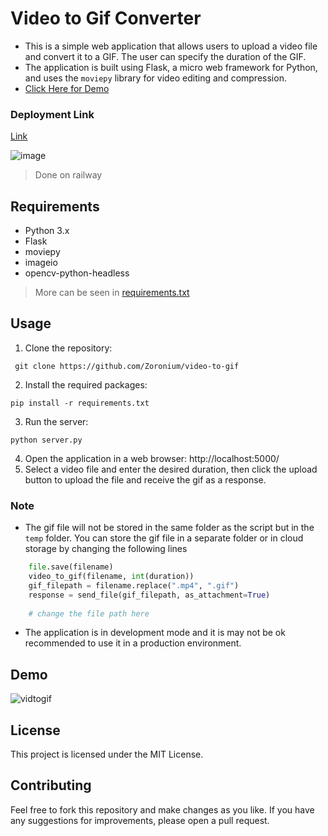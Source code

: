 # Video to Gif Converter
+ This is a simple web application that allows users to upload a video file and convert it to a GIF. The user can specify the duration of the GIF.
+ The application is built using Flask, a micro web framework for Python, and uses the `moviepy` library for video editing and compression.
+ [Click Here for Demo](#demo)

### Deployment Link
[Link](https://video-to-gif-project.up.railway.app/)

![image](https://user-images.githubusercontent.com/89680252/212937441-b3828a0b-820b-4d5b-a6f6-c2c2ff8e606f.png)
>Done on railway

## Requirements
- Python 3.x
- Flask
- moviepy
- imageio
- opencv-python-headless
>More can be seen in [requirements.txt](./requirements.txt)

## Usage
1. Clone the repository:
```
 git clone https://github.com/Zoronium/video-to-gif
```
2. Install the required packages: 
```
pip install -r requirements.txt
```
3. Run the server: 
```
python server.py
```
4. Open the application in a web browser: http://localhost:5000/
5. Select a video file and enter the desired duration, then click the upload button to upload the file and receive the gif as a response.
### Note
- The gif file will not be stored in the same folder as the script but in the `temp` folder. You can store the gif file in a separate folder or in cloud storage by changing the following lines
```py
    file.save(filename)
    video_to_gif(filename, int(duration))
    gif_filepath = filename.replace(".mp4", ".gif")
    response = send_file(gif_filepath, as_attachment=True) 
  
    # change the file path here
```
- The application is in development mode and it is may not be ok recommended to use it in a production environment.

## Demo
![vidtogif](https://user-images.githubusercontent.com/89680252/213863340-2809241e-1d8d-4f4f-a4b5-d7ca447fb98e.gif)


## License
This project is licensed under the MIT License.

## Contributing
Feel free to fork this repository and make changes as you like. If you have any suggestions for improvements, please open a pull request.
